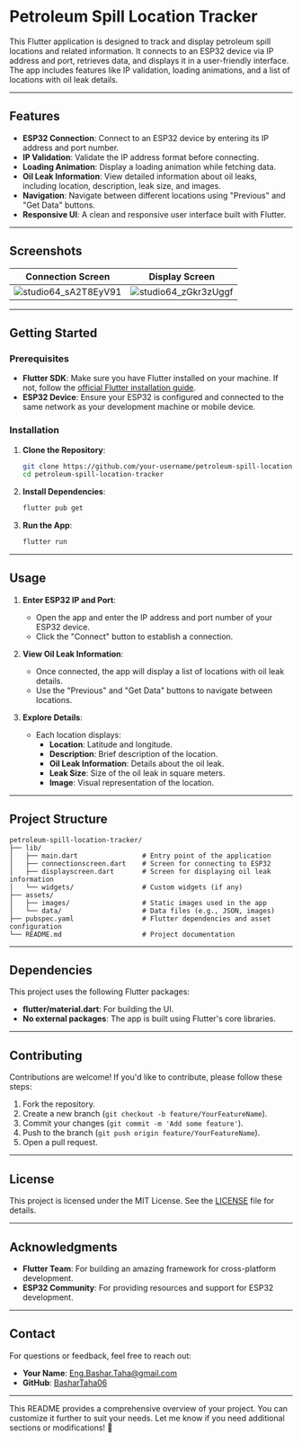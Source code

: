 # Petroleum Spill Location Tracker

This Flutter application is designed to track and display petroleum spill locations and related information. It connects to an ESP32 device via IP address and port, retrieves data, and displays it in a user-friendly interface. The app includes features like IP validation, loading animations, and a list of locations with oil leak details.

---

## Features

- **ESP32 Connection**: Connect to an ESP32 device by entering its IP address and port number.
- **IP Validation**: Validate the IP address format before connecting.
- **Loading Animation**: Display a loading animation while fetching data.
- **Oil Leak Information**: View detailed information about oil leaks, including location, description, leak size, and images.
- **Navigation**: Navigate between different locations using "Previous" and "Get Data" buttons.
- **Responsive UI**: A clean and responsive user interface built with Flutter.

---

## Screenshots

| Connection Screen | Display Screen |
|-------------------|----------------|
| ![studio64_sA2T8EyV91](https://github.com/user-attachments/assets/19a5a6f1-e387-48a7-84d1-2ca305094c71) |![studio64_zGkr3zUggf](https://github.com/user-attachments/assets/9b0f2c9b-b149-4d87-8518-aaf317e1792a)|

---

## Getting Started

### Prerequisites

- **Flutter SDK**: Make sure you have Flutter installed on your machine. If not, follow the [official Flutter installation guide](https://flutter.dev/docs/get-started/install).
- **ESP32 Device**: Ensure your ESP32 is configured and connected to the same network as your development machine or mobile device.

### Installation

1. **Clone the Repository**:
   ```bash
   git clone https://github.com/your-username/petroleum-spill-location-tracker.git
   cd petroleum-spill-location-tracker
   ```

2. **Install Dependencies**:
   ```bash
   flutter pub get
   ```

3. **Run the App**:
   ```bash
   flutter run
   ```

---

## Usage

1. **Enter ESP32 IP and Port**:
   - Open the app and enter the IP address and port number of your ESP32 device.
   - Click the "Connect" button to establish a connection.

2. **View Oil Leak Information**:
   - Once connected, the app will display a list of locations with oil leak details.
   - Use the "Previous" and "Get Data" buttons to navigate between locations.

3. **Explore Details**:
   - Each location displays:
     - **Location**: Latitude and longitude.
     - **Description**: Brief description of the location.
     - **Oil Leak Information**: Details about the oil leak.
     - **Leak Size**: Size of the oil leak in square meters.
     - **Image**: Visual representation of the location.

---

## Project Structure

```
petroleum-spill-location-tracker/
├── lib/
│   ├── main.dart                # Entry point of the application
│   ├── connectionscreen.dart    # Screen for connecting to ESP32
│   ├── displayscreen.dart       # Screen for displaying oil leak information
│   └── widgets/                 # Custom widgets (if any)
├── assets/
│   ├── images/                  # Static images used in the app
│   └── data/                    # Data files (e.g., JSON, images)
├── pubspec.yaml                 # Flutter dependencies and asset configuration
└── README.md                    # Project documentation
```

---

## Dependencies

This project uses the following Flutter packages:

- **flutter/material.dart**: For building the UI.
- **No external packages**: The app is built using Flutter's core libraries.

---

## Contributing

Contributions are welcome! If you'd like to contribute, please follow these steps:

1. Fork the repository.
2. Create a new branch (`git checkout -b feature/YourFeatureName`).
3. Commit your changes (`git commit -m 'Add some feature'`).
4. Push to the branch (`git push origin feature/YourFeatureName`).
5. Open a pull request.

---

## License

This project is licensed under the MIT License. See the [LICENSE](LICENSE) file for details.

---

## Acknowledgments

- **Flutter Team**: For building an amazing framework for cross-platform development.
- **ESP32 Community**: For providing resources and support for ESP32 development.

---

## Contact

For questions or feedback, feel free to reach out:

- **Your Name**: Eng.Bashar.Taha@gmail.com
- **GitHub**: [BasharTaha06](https://github.com/BasharTaha06)

---

This README provides a comprehensive overview of your project. You can customize it further to suit your needs. Let me know if you need additional sections or modifications! 🚀
